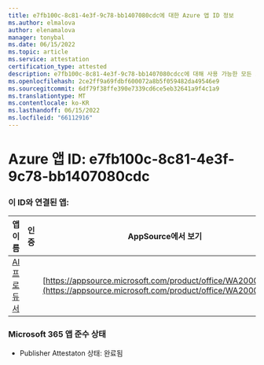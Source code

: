 ```yaml
---
title: e7fb100c-8c81-4e3f-9c78-bb1407080cdc에 대한 Azure 앱 ID 정보
ms.author: elmalova
author: elenamalova
manager: tonybal
ms.date: 06/15/2022
ms.topic: article
ms.service: attestation
certification_type: attested
description: e7fb100c-8c81-4e3f-9c78-bb1407080cdcc에 대해 사용 가능한 모든 보안 및 규정 준수 정보입니다.
ms.openlocfilehash: 2ce2ff9a69fdbf600072a8b5f059482da49546e9
ms.sourcegitcommit: 6df79f38ffe390e7339cd6ce5eb32641a9f4c1a9
ms.translationtype: MT
ms.contentlocale: ko-KR
ms.lasthandoff: 06/15/2022
ms.locfileid: "66112916"
---
```

# <a name="azure-app-id-e7fb100c-8c81-4e3f-9c78-bb1407080cdc"></a>Azure 앱 ID: e7fb100c-8c81-4e3f-9c78-bb1407080cdc


### <a name="apps-associated-with-this-id"></a>이 ID와 연결된 앱:
| **앱 이름** | **인증** | **AppSource에서 보기** |
|--------------|---------------|-----------------------|
| [AI 프로듀서](../forward/WA200003883.md) |  | [https://appsource.microsoft.com/product/office/WA200003883](https://appsource.microsoft.com/product/office/WA200003883) |

### <a name="microsoft-365-app-compliance-status"></a>Microsoft 365 앱 준수 상태
- Publisher Attestaton 상태: 완료됨
